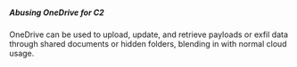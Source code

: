 ##### Abusing OneDrive for C2

OneDrive can be used to upload, update, and retrieve payloads or exfil data through shared documents or hidden folders, blending in with normal cloud usage.